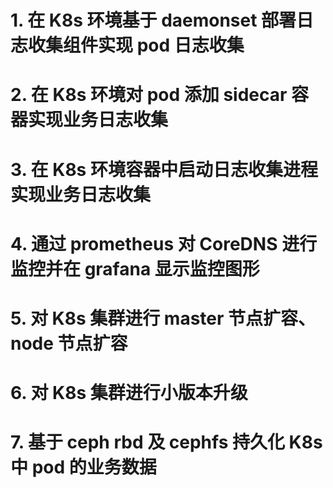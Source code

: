 # 1. 在 K8s 环境基于 daemonset 部署日志收集组件实现 pod 日志收集
# 2. 在 K8s 环境对 pod 添加 sidecar 容器实现业务日志收集
# 3. 在 K8s 环境容器中启动日志收集进程实现业务日志收集
# 4. 通过 prometheus 对 CoreDNS 进行监控并在 grafana 显示监控图形
# 5. 对 K8s 集群进行 master 节点扩容、node 节点扩容
# 6. 对 K8s 集群进行小版本升级
# 7. 基于 ceph rbd 及 cephfs 持久化 K8s 中 pod 的业务数据